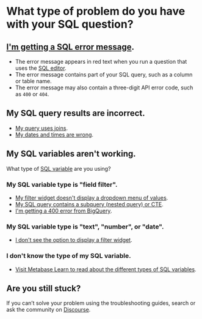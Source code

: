 # What type of problem do you have with your SQL question?

## [I'm getting a SQL error message][sql-error-message].

- The error message appears in red text when you run a question that uses the [SQL editor][sql-editor].
- The error message contains part of your SQL query, such as a column or table name.
- The error message may also contain a three-digit API error code, such as `400` or `404`.

## My SQL query results are incorrect.

- [My query uses joins](/learn/sql-questions/sql-join-types.html#common-problems-with-sql-joins).
- [My dates and times are wrong](/docs/latest/troubleshooting-guide/timezones.html).

## My SQL variables aren't working.

What type of [SQL variable][sql-variable-def] are you using?

### My SQL variable type is "field filter".

- [My filter widget doesn't display a dropdown menu of values](./filters.html#are-you-seeing-a-different-kind-of-input-widget-than-you-expected).
- [My SQL query contains a subquery (nested query) or CTE](../users-guide/13-sql-parameters.html#field-filters-dont-work-with-table-aliases).
- [I'm getting a 400 error from BigQuery](../users-guide/13-sql-parameters.html#some-databases-require-the-schema-in-the-from-clause).

### My SQL variable type is "text", "number", or "date".

- [I don't see the option to display a filter widget](../users-guide/13-sql-parameters.html#field-filter-compatible-types).

### I don't know the type of my SQL variable.

- [Visit Metabase Learn to read about the different types of SQL variables][sql-variable-type].

## Are you still stuck?

If you can’t solve your problem using the troubleshooting guides, search or ask the community on [Discourse][discourse].

[discourse]: https://discourse.metabase.com/
[sql-editor]: /glossary/native_query_editor.html
[sql-error-message]: ./sql-error-message.html
[sql-variable-def]: /glossary/variable.html#example-variable-in-metabase
[sql-variable-type]: /learn/sql-questions/sql-variables.html#the-different-types-of-variables-available-for-native-sql-queries